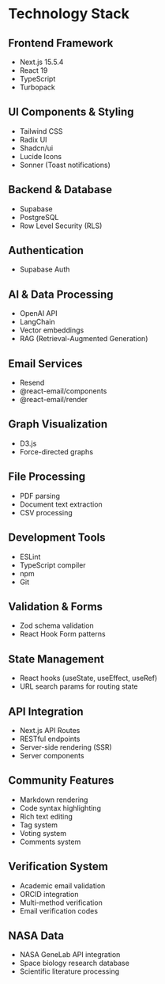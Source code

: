 # Technology Stack

## Frontend Framework
- Next.js 15.5.4
- React 19
- TypeScript
- Turbopack

## UI Components & Styling
- Tailwind CSS
- Radix UI
- Shadcn/ui
- Lucide Icons
- Sonner (Toast notifications)

## Backend & Database
- Supabase
- PostgreSQL
- Row Level Security (RLS)

## Authentication
- Supabase Auth

## AI & Data Processing
- OpenAI API
- LangChain
- Vector embeddings
- RAG (Retrieval-Augmented Generation)

## Email Services
- Resend
- @react-email/components
- @react-email/render

## Graph Visualization
- D3.js
- Force-directed graphs

## File Processing
- PDF parsing
- Document text extraction
- CSV processing

## Development Tools
- ESLint
- TypeScript compiler
- npm
- Git

## Validation & Forms
- Zod schema validation
- React Hook Form patterns

## State Management
- React hooks (useState, useEffect, useRef)
- URL search params for routing state

## API Integration
- Next.js API Routes
- RESTful endpoints
- Server-side rendering (SSR)
- Server components

## Community Features
- Markdown rendering
- Code syntax highlighting
- Rich text editing
- Tag system
- Voting system
- Comments system

## Verification System
- Academic email validation
- ORCID integration
- Multi-method verification
- Email verification codes

## NASA Data
- NASA GeneLab API integration
- Space biology research database
- Scientific literature processing
